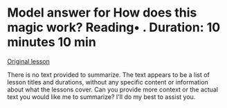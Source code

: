 # Model answer for How does this magic work? Reading• . Duration: 10 minutes 10 min

[Original lesson](https://www.coursera.org/learn/uol-fundamentals-of-computer-science/supplement/VAKgm/model-answer-for-how-does-this-magic-work)

There is no text provided to summarize. The text appears to be a list of lesson titles and durations, without any specific content or information about what the lessons cover. Can you provide more context or the actual text you would like me to summarize? I'll do my best to assist you.

